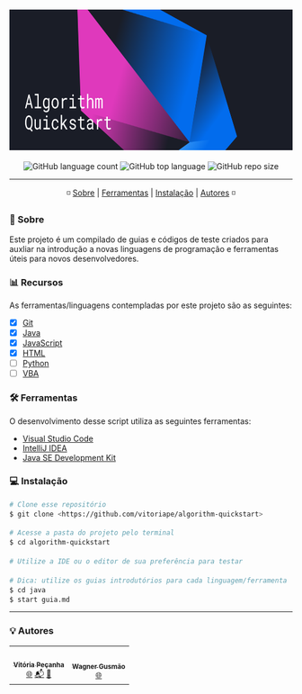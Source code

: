 <h3 align="center"> 
<img alt="algorithm_quickstart banner" src=".images/algorithmquickstart-banner.png" width="1000" height="250">
</h3>

<p align="center">
  <img alt="GitHub language count" src="https://img.shields.io/github/languages/count/vitoriape/algorithm-quickstart?color=%23ff5c33">
  
  <img alt="GitHub top language" src="https://img.shields.io/github/languages/top/vitoriape/algorithm-quickstart">
  
  <img alt="GitHub repo size" src="https://img.shields.io/github/repo-size/vitoriape/algorithm-quickstart?color=%ffff00">
  </a>
</p>

---

<p align="center">
 ◽ <a href="#-sobre">Sobre</a> |
 <a href="#-ferramentas">Ferramentas</a> |  
 <a href="#-instalação">Instalação</a> |
 <a href="#-autores">Autores</a> ◽
</p>

### 📌 Sobre

Este projeto é um compilado de guias e códigos de teste criados para auxliar na introdução a novas linguagens de programação e ferramentas úteis para novos desenvolvedores. 

### 📊 Recursos
As ferramentas/linguagens contempladas por este projeto são as seguintes:

- [x] [Git](https://git-scm.com/docs/git/en)
- [x] [Java](https://www.oracle.com/java/technologies/javase-documentation.html)
- [x] [JavaScript](https://developer.mozilla.org/pt-BR/docs/Web/JavaScript)
- [x] [HTML](https://developer.mozilla.org/pt-BR/docs/Web/HTML)
- [ ] [Python]()
- [ ] [VBA]()

### 🛠 Ferramentas

O desenvolvimento desse script utiliza as seguintes ferramentas:

- [Visual Studio Code](https://code.visualstudio.com/docs)
- [IntelliJ IDEA](https://www.jetbrains.com/pt-br/idea/resources/)
- [Java SE Development Kit](https://www.oracle.com/java/technologies/downloads/)

### 💻 Instalação
```bash
# Clone esse repositório
$ git clone <https://github.com/vitoriape/algorithm-quickstart>

# Acesse a pasta do projeto pelo terminal
$ cd algorithm-quickstart

# Utilize a IDE ou o editor de sua preferência para testar

# Dica: utilize os guias introdutórios para cada linguagem/ferramenta
$ cd java
$ start guia.md
```

---

### 💡 Autores

<table>
  <tr>
    <td align="center"><a href="https://github.com/vitoriape"><img style="border-radius: 50%;" src="https://avatars.githubusercontent.com/u/55922652?v=4" width="100px;" alt=""/><br /><sub><b>Vitória Peçanha</b></sub></a><br /><a href="https://www.linkedin.com/in/vitoria-pecanha/" title="LinkedIn">🌐</a>   <a href="mailto:vitoriapecanha.log@gmail.com" title="E-mail">📬</a>   <a href="https://translate.habitica.com/user/PenariaToji/" title="Linguists Commonwealth">📜</a></td>   
    <td align="center"><a href="https://github.com/VagnerGusmaoTI"><img style="border-radius: 50%;" src="https://avatars.githubusercontent.com/u/88947342?v=4" width="100px;" alt=""/><br /><sub><b>Wagner Gusmão</b></sub></a><br /><a href="https://www.linkedin.com/in/vagnergusmao" title="LinkedIn">🌐</a></td>
  </tr>
</table>
